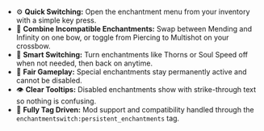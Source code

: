 - ⚙️ **Quick Switching:** Open the enchantment menu from your inventory with a simple key press.  
- 🔄 **Combine Incompatible Enchantments:** Swap between Mending and Infinity on one bow, or toggle from Piercing to Multishot on your crossbow.  
- 🧊 **Smart Switching:** Turn enchantments like Thorns or Soul Speed off when not needed, then back on anytime.  
- 🚫 **Fair Gameplay:** Special enchantments stay permanently active and cannot be disabled.  
- 👁️ **Clear Tooltips:** Disabled enchantments show with strike-through text so nothing is confusing.  
- 🧩 **Fully Tag Driven:** Mod support and compatibility handled through the `enchantmentswitch:persistent_enchantments` tag.  
